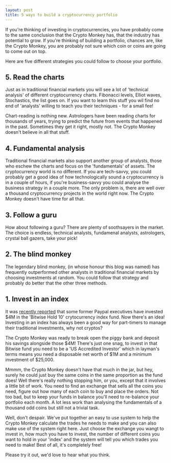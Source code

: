 ```yaml
---
layout: post
title: 5 ways to build a cryptocurrency portfolio
---
```


If you're thinking of investing in cryptocurrencies, you have probably come to the same conclusion that the Crypto Monkey has, that the industry has potential to grow. If you're thinking of building a portfolio, chances are, like the Crypto Monkey, you are probably not sure which coin or coins are going to come out on top.

Here are five different strategies you could follow to choose your portfolio. 

## 5. Read the charts

Just as in traditional financial markets you will see a lot of 'technical analysis' of different cryptocurrency charts. Fibonacci levels, Elliot waves, Stochastics, the list goes on. If you want to learn this stuff you wil find no end of 'analysts' willing to teach you their techniques - for a small fee! 

Chart-reading is nothing new. Astrologers have been reading charts for thousands of years, trying to predict the future from events that happened in the past. Sometimes they get it right, mostly not. The Crypto Monkey doesn't believe in all that stuff.

## 4. Fundamental analysis

Traditional financial markets also support another group of analysts, those who eschew the charts and focus on the 'fundamentals' of assets. The cryptocurrency world is no different. If you are tech-savvy, you could probably get a good idea of how technologically sound a cryptocurrency is in a couple of hours, if you're business-savvy you could analyse the business strategy in a couple more. The only problem is, there are well over a thousand cryptocurrency projects in the world right now. The Crypto Monkey doesn't have time for all that.

## 3. Follow a guru

How about following a guru? There are plenty of soothsayers in the market. The choice is endless, technical analysts, fundamenal analysts, astrologers, crystal ball gazers, take your pick!

## 2. The blind monkey

The legendary blind monkey, (in whose honour this blog was named) has frequently outperformed other analysts in traditional financial markets by choosing investments at random. You could follow that strategy and probably do better that the other three methods.

## 1. Invest in an index

It was [recently reported](https://www.ccn.com/former-paypal-executives-have-invested-millions-in-cryptocurrency-index-fund/) that some former Paypal executives have invested $4M in the 'Bitwise Hold 10' crytocurrency index fund. Now there's an idea! Investing in an index has always been a good way for part-timers to manage their traditional investments, why not cryptos?

The Crypto Monkey was ready to break open the piggy bank and deposit his savings alongside those $4M! There's just one snag, to invest in that Bitwise fund you need to be a 'US Accredited Investor' which in layman's terms means you need a disposable net worth of $1M and a minimum investment of $25,000. 

Mmmm, the Crypto Monkey doesn't have that much in the jar, but hey, surely he could just buy the same coins in the same proportion as the fund does! Well there's really nothing stopping him, or you, except that it involves a little bit of work. You need to find an exchange that sells all the coins you need, figure out how many of each coin to buy and place the orders. Not too bad, but to keep your funds in balance you'll need to re-balance your portfolio each month. A lot less work than analysing the fundamentals of a thousand odd coins but still not a trivial task.

Well, don't despair. We've put together an easy to use system to help the Crypto Monkey calculate the trades he needs to make and you can also make use of the system right here. Just choose the exchange you wangt to invest in, how much you have to invest, the number of different coins you want to hold in your 'index' and the system will tell you which trades you need to make! Best of all, it's completely free!

Please try it out, we'd love to hear what you think.


